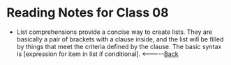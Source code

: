 # Reading Notes for Class 08
* List comprehensions provide a concise way to create lists. They are basically a pair of brackets with a clause inside, and the list will be filled by things that meet the criteria defined by the clause. The basic syntax is [expression for item in list if conditional]. 
<-----[Back](../README.md)